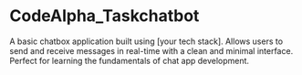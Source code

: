 # CodeAlpha_Taskchatbot
A basic chatbox application built using [your tech stack]. Allows users to send and receive messages in real-time with a clean and minimal interface. Perfect for learning the fundamentals of chat app development.
